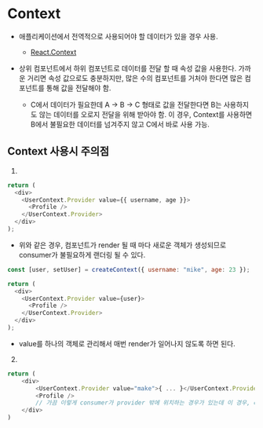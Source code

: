 # Context

- 애플리케이션에서 전역적으로 사용되어야 할 데이터가 있을 경우 사용.

  - [React.Context](https://ko.reactjs.org/docs/context.html)

- 상위 컴포넌트에서 하위 컴포넌트로 데이터를 전달 할 때 속성 값을 사용한다. 가까운 거리면 속성 값으로도 충분하지만, 많은 수의 컴포넌트를 거처야 한다면 많은 컴포넌트를 통해 값을 전달해야 함.
  - C에서 데이터가 필요한데 A -> B -> C 형태로 값을 전달한다면 B는 사용하지도 않는 데이터를 오로지 전달을 위해 받아야 함. 이 경우, Context를 사용하면 B에서 불필요한 데이터를 넘겨주지 않고 C에서 바로 사용 가능.

## Context 사용시 주의점

1.

```javascript
return (
  <div>
    <UserContext.Provider value={{ username, age }}>
      <Profile />
    </UserContext.Provider>
  </div>
);
```

- 위와 같은 경우, 컴포넌트가 render 될 때 마다 새로운 객체가 생성되므로 consumer가 불필요하게 랜더링 될 수 있다.

```javascript
const [user, setUser] = createContext({ username: "mike", age: 23 });

return (
  <div>
    <UserContext.Provider value={user}>
      <Profile />
    </UserContext.Provider>
  </div>
);
```

- value를 하나의 객체로 관리해서 매번 render가 일어나지 않도록 하면 된다.

2.

```javascript
return (
    <div>
        <UserContext.Provider value="make">{ ... }</UserContext.Provider>
        <Profile />
        // 가끔 이렇게 consumer가 provider 밖에 위치하는 경우가 있는데 이 경우, consumer 는 provider를 찾을 수 없기 때문에 재대로 작동하지 않을 수 있다.
    </div>
)
```
